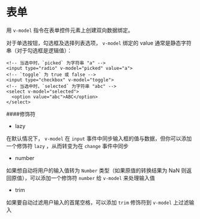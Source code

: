 # 表单

用 ```v-model``` 指令在表单控件元素上创建双向数据绑定。

对于单选按钮，勾选框及选择列表选项， ```v-model``` 绑定的 value 通常是静态字符串（对于勾选框是逻辑值）：

    <!-- 当选中时，`picked` 为字符串 "a" -->
    <input type="radio" v-model="picked" value="a">
    <!-- `toggle` 为 true 或 false -->
    <input type="checkbox" v-model="toggle">
    <!-- 当选中时，`selected` 为字符串 "abc" -->
    <select v-model="selected">
      <option value="abc">ABC</option>
    </select>

####修饰符

* lazy

在默认情况下， ```v-model``` 在 ```input``` 事件中同步输入框的值与数据，但你可以添加一个修饰符 ```lazy``` ，从而转变为在 ```change``` 事件中同步

* number

如果想自动将用户的输入值转为 ```Number``` 类型（如果原值的转换结果为 NaN 则返回原值），可以添加一个修饰符 ```number``` 给 ```v-model``` 来处理输入值

* trim

如果要自动过滤用户输入的首尾空格，可以添加 ```trim``` 修饰符到 ```v-model``` 上过滤输入